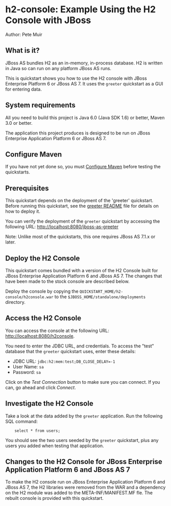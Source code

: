 h2-console: Example Using the H2 Console with JBoss
===================================================
Author: Pete Muir

What is it?
-----------

JBoss AS bundles H2 as an in-memory, in-process database. H2 is written in Java so can run on any platform JBoss AS runs.

This is quickstart shows you how to use the H2 console with JBoss Enterprise Platform 6 or JBoss AS 7. It uses the `greeter` quickstart as a GUI for entering data.


System requirements
-------------------

All you need to build this project is Java 6.0 (Java SDK 1.6) or better, Maven 3.0 or better.

The application this project produces is designed to be run on JBoss Enterprise Application Platform 6 or JBoss AS 7. 
 

Configure Maven
---------------

If you have not yet done so, you must [Configure Maven](../README.md#mavenconfiguration) before testing the quickstarts.


Prerequisites
-----------

This quickstart depends on the deployment of the 'greeter' quickstart. Before running this quickstart, see the [greeter README](../greeter/README.md) file for details on how to deploy it.

You can verify the deployment of the `greeter` quickstart by accessing the following URL: <http://localhost:8080/jboss-as-greeter> 

Note: Unlike most of the quickstarts, this one requires JBoss AS 7.1.x or later.


Deploy the H2 Console
------------------------

This quickstart comes bundled with a version of the H2 Console built for JBoss Enterprise Application Platform 6 and JBoss AS 7. The changes that have been made to the stock console are described below. 

Deploy the console by copying the `QUICKSTART_HOME/h2-console/h2console.war` to the `$JBOSS_HOME/standalone/deployments` directory. 


Access the H2 Console 
---------------------

You can access the console at the following URL:  <http://localhost:8080/h2console>.

You need to enter the JDBC URL, and credentials. To access the "test" database that the `greeter` quickstart uses, enter these details:

* JDBC URL: `jdbc:h2:mem:test;DB_CLOSE_DELAY=-1`
* User Name: `sa`
* Password: `sa`

Click on the *Test Connection* button to make sure you can connect. If you can, go ahead and click *Connect*.

Investigate the H2 Console
-------------------------

Take a look at the data added by the `greeter` application. Run the following SQL command:

        select * from users;

You should see the two users seeded by the `greeter` quickstart, plus any users you added when testing that application.


Changes to the H2 Console for JBoss Enterprise Application Platform 6 and JBoss AS 7
----------------------------------------

To make the H2 console run on JBoss Enterprise Application Platform 6 and JBoss AS 7, the H2 libraries were removed from the WAR and a dependency on the H2 module was added to the META-INF/MANIFEST.MF fle. The rebuilt console is provided with this quickstart.

